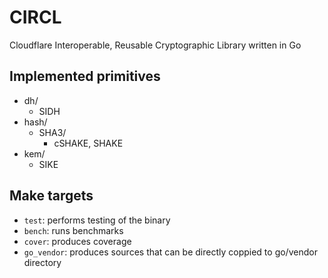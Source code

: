 # CIRCL

Cloudflare Interoperable, Reusable Cryptographic Library written in Go

## Implemented primitives
* dh/
    - SIDH
* hash/
    - SHA3/
        * cSHAKE, SHAKE
* kem/
    - SIKE

## Make targets

* ``test``: performs testing of the binary
* ``bench``: runs benchmarks
* ``cover``: produces coverage
* ``go_vendor``: produces sources that can be directly coppied to go/vendor directory
